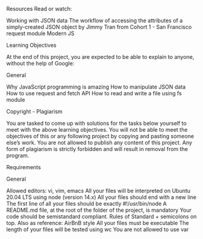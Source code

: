 Resources
Read or watch:

Working with JSON data
The workflow of accessing the attributes of a simply-created JSON object by Jimmy Tran from Cohort 1 - San Francisco
request module
Modern JS

Learning Objectives

At the end of this project, you are expected to be able to explain to anyone, without the help of Google:

General

Why JavaScript programming is amazing
How to manipulate JSON data
How to use request and fetch API
How to read and write a file using fs module

Copyright - Plagiarism

You are tasked to come up with solutions for the tasks below yourself to meet with the above learning objectives.
You will not be able to meet the objectives of this or any following project by copying and pasting someone else’s work.
You are not allowed to publish any content of this project.
Any form of plagiarism is strictly forbidden and will result in removal from the program.

Requirements

General

Allowed editors: vi, vim, emacs
All your files will be interpreted on Ubuntu 20.04 LTS using node (version 14.x)
All your files should end with a new line
The first line of all your files should be exactly #!/usr/bin/node
A README.md file, at the root of the folder of the project, is mandatory
Your code should be semistandard compliant. Rules of Standard + semicolons on top. Also as reference: AirBnB style
All your files must be executable
The length of your files will be tested using wc
You are not allowed to use var
